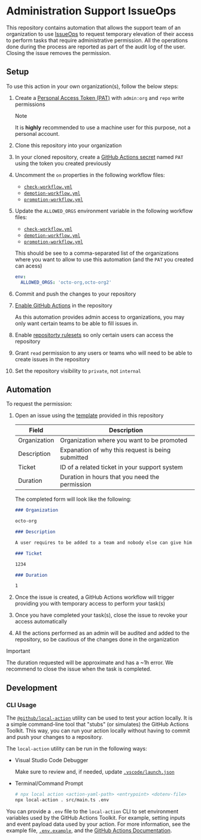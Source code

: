 # Administration Support IssueOps

This repository contains automation that allows the support team of an
organization to use [IssueOps](https://issue-ops.github.io/docs/) to request
temporary elevation of their access to perform tasks that require administrative
permission. All the operations done during the process are reported as part of
the audit log of the user. Closing the issue removes the permission.

## Setup

To use this action in your own organization(s), follow the below steps:

1. Create a
   [Personal Access Token (PAT)](https://docs.github.com/en/authentication/keeping-your-account-and-data-secure/managing-your-personal-access-tokens#creating-a-personal-access-token-classic)
   with `admin:org` and `repo` write permissions

   > [!NOTE]
   >
   > It is **highly** recommended to use a machine user for this purpose, not a
   > personal account.

1. Clone this repository into your organization
1. In your cloned repository, create a
   [GitHub Actions secret](https://docs.github.com/en/actions/security-for-github-actions/security-guides/using-secrets-in-github-actions#creating-secrets-for-a-repository)
   named `PAT` using the token you created previously
1. Uncomment the `on` properties in the following workflow files:
   - [`check-workflow.yml`](./.github/workflows/check-workflow.yml)
   - [`demotion-workflow.yml`](./.github/workflows/demotion-workflow.yml)
   - [`promotion-workflow.yml`](./.github/workflows/promotion-workflow.yml)
1. Update the `ALLOWED_ORGS` environment variable in the following workflow
   files:

   - [`check-workflow.yml`](./.github/workflows/check-workflow.yml)
   - [`demotion-workflow.yml`](./.github/workflows/demotion-workflow.yml)
   - [`promotion-workflow.yml`](./.github/workflows/promotion-workflow.yml)

   This should be see to a comma-separated list of the organizations where you
   want to allow to use this automation (and the `PAT` you created can acess)

   ```yaml
   env:
     ALLOWED_ORGS: 'octo-org,octo-org2'
   ```

1. Commit and push the changes to your repository
1. [Enable GitHub Actions](https://docs.github.com/en/repositories/managing-your-repositorys-settings-and-features/enabling-features-for-your-repository/managing-github-actions-settings-for-a-repository)
   in the repository

   As this automation provides admin access to organizations, you may only want
   certain teams to be able to fill issues in.

1. Enable
   [repositorty rulesets](https://docs.github.com/en/repositories/configuring-branches-and-merges-in-your-repository/managing-rulesets/about-rulesets)
   so only certain users can access the repository
1. Grant `read` permission to any users or teams who will need to be able to
   create issues in the repository
1. Set the repository visibility to `private`, not `internal`

## Automation

To request the permission:

1. Open an issue using the
   [template](https://github.com/ActionsDesk/admin-support-issueops-actions/issues/new?template=request_admin_permission.yml)
   provided in this repository

   | Field        | Description                                       |
   | ------------ | ------------------------------------------------- |
   | Organization | Organization where you want to be promoted        |
   | Description  | Expanation of why this request is being submitted |
   | Ticket       | ID of a related ticket in your support system     |
   | Duration     | Duration in hours that you need the permission    |

   The completed form will look like the following:

   ```markdown
   ### Organization

   octo-org

   ### Description

   A user requires to be added to a team and nobody else can give him access

   ### Ticket

   1234

   ### Duration

   1
   ```

1. Once the issue is created, a GitHub Actions workflow will trigger providing
   you with temporary access to perform your task(s)
1. Once you have completed your task(s), close the issue to revoke your access
   automatically
1. All the actions performed as an admin will be audited and added to the
   repository, so be cautious of the changes done in the organization

> [!IMPORTANT]
>
> The duration requested will be approximate and has a ~1h error. We recommend
> to close the issue when the task is completed.

## Development

### CLI Usage

The [`@github/local-action`](https://github.com/github/local-action) utility can
be used to test your action locally. It is a simple command-line tool that
"stubs" (or simulates) the GitHub Actions Toolkit. This way, you can run your
action locally without having to commit and push your changes to a repository.

The `local-action` utility can be run in the following ways:

- Visual Studio Code Debugger

  Make sure to review and, if needed, update
  [`.vscode/launch.json`](./.vscode/launch.json)

- Terminal/Command Prompt

  ```bash
  # npx local action <action-yaml-path> <entrypoint> <dotenv-file>
  npx local-action . src/main.ts .env
  ```

You can provide a `.env` file to the `local-action` CLI to set environment
variables used by the GitHub Actions Toolkit. For example, setting inputs and
event payload data used by your action. For more information, see the example
file, [`.env.example`](./.env.example), and the
[GitHub Actions Documentation](https://docs.github.com/en/actions/learn-github-actions/variables#default-environment-variables).
